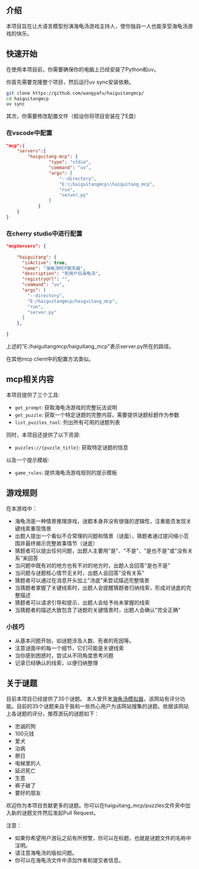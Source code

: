 ## 介绍

本项目旨在让大语言模型扮演海龟汤游戏主持人，使你独自一人也能享受海龟汤游戏的快乐。

## 快速开始

在使用本项目前，你需要确保你的电脑上已经安装了Python和uv。


你首先需要克隆整个项目，然后运行uv sync安装依赖。

```bash
git clone https://github.com/wangyafu/haiguitangmcp/
cd haiguitangmcp
uv sync
```

其次，你需要修改配置文件（假设你将项目安装在了E盘）

### 在vscode中配置

```json
"mcp":{
    "servers":{
        "haiguitang-mcp": {
                "type": "stdio",
                "command": "uv",
                "args": [
                    "--directory",
                    "E:\\haiguitangmcp\\haiguitang_mcp",
                    "run",
                    "server.py"
                ]
            }
    }
}


```

### 在cherry studio中进行配置

```json
"mcpServers": {
    
    "haiguitang": {
      "isActive": true,
      "name": "海龟汤MCP服务器",
      "description": "和用户玩海龟汤",
      "registryUrl": "",
      "command": "uv",
      "args": [
        "--directory",
        "E:/haiguitangmcp/haiguitang_mcp",
        "run",
        "server.py"
      ]
    },
   
}

```

上述的"E:/haiguitangmcp/haiguitang_mcp"表示server.py所在的路径。

在其他mcp client中的配置方法类似。

## mcp相关内容

本项目提供了三个工具:

- `get_prompt`: 获取海龟汤游戏的完整玩法说明
- `get_puzzle`: 获取一个特定谜题的完整内容，需要提供谜题标题作为参数
- `list_puzzles_tool`: 列出所有可用的谜题列表

同时，本项目还提供了以下资源:

- `puzzles://{puzzle_title}`: 获取特定谜题的信息

以及一个提示模板:

- `game_rules`: 提供海龟汤游戏规则的提示模板

## 游戏规则

在本游戏中：

- 海龟汤是一种情景推理游戏，谜题本身并没有很强的逻辑性，注重能否发现关键线索重现情景
- 出题人提出一个看似不合常理的问题和情景（谜面），猜题者通过提问缩小范围并最终揭示完整故事情节（谜底）
- 猜题者可以提出任何问题，出题人主要用"是"、"不是"、"是也不是"或"没有关系"来回答
- 当问题中既有对的地方也有不对的地方时，出题人会回答"是也不是"
- 当问题与谜题核心情节无关时，出题人会回答"没有关系"
- 猜题者可以通过在消息开头加上"汤底"来尝试描述完整情景
- 当猜题者掌握了关键线索时，出题人会提醒猜题者归纳线索，形成对谜底的完整描述
- 猜题者可以请求引导和提示，出题人会给予尚未掌握的线索
- 当猜题者的描述大致包含了谜题的关键情景时，出题人会确认"完全正确"


### 小技巧

- 从基本问题开始，如谜题涉及人数、死者的死因等。
- 注意谜面中的每一个细节，它们可能是关键线索
- 当你感到困惑时，尝试从不同角度思考问题
- 记录已经确认的线索，以便归纳整理

## 关于谜题

目前本项目已经提供了35个谜题。
本人曾开发[海龟汤模拟器](https://www.hgtang.com)，该网站有评分功能。目前的35个谜题来自于我和一些热心用户为该网站搜集的谜题。依据该网站上各谜题的评分，推荐游玩的谜题如下：

- 忠诚的狗
- 100元钱
- 爱犬
- 治病
- 祭日
- 电梯里的人
- 延迟死亡
- 生意
- 裤子破了
- 要好的朋友

欢迎你为本项目贡献更多的谜题。你可以在haiguitang_mcp/puzzles文件夹中加入新的谜题文件然后发起Pull Request。

注意：

- 如果你希望用户游玩之前有所预警，你可以在标题，也就是谜题文件的名称中注明。
- 请注意海龟汤的版权问题。
- 你可以在海龟汤文件中添加作者和提交者信息。

